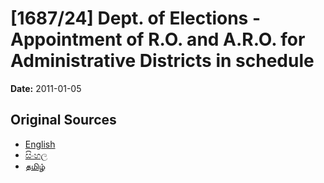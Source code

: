 # [1687/24] Dept. of Elections - Appointment of R.O. and A.R.O. for Administrative Districts in schedule

**Date:** 2011-01-05

## Original Sources

- [English](https://documents.gov.lk/view/extra-gazettes/2011/1/1687-24_E.pdf)
- [සිංහල](https://documents.gov.lk/view/extra-gazettes/2011/1/1687-24_S.pdf)
- [தமிழ்](https://documents.gov.lk/view/extra-gazettes/2011/1/1687-24_T.pdf)
